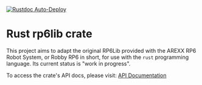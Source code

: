 [![Rustdoc Auto-Deploy](https://github.com/Pr0gm4n/rust-rp6lib/actions/workflows/rustdoc.yaml/badge.svg)](https://github.com/Pr0gm4n/rust-rp6lib/actions/workflows/rustdoc.yaml)

# Rust rp6lib crate

This project aims to adapt the original RP6Lib provided with the AREXX RP6 Robot System, or Robby RP6 in short, for use with the `rust` programming language. Its current status is "work in progress".

To access the crate's API docs, please visit: [API Documentation](https://pr0gm4n.github.io/rust-rp6lib/rp6/)
